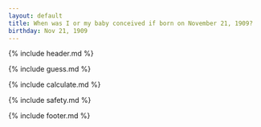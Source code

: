 ```yaml
---
layout: default
title: When was I or my baby conceived if born on November 21, 1909?
birthday: Nov 21, 1909
---
```


{% include header.md %}

{% include guess.md %}

{% include calculate.md %}

{% include safety.md %}

{% include footer.md %}



